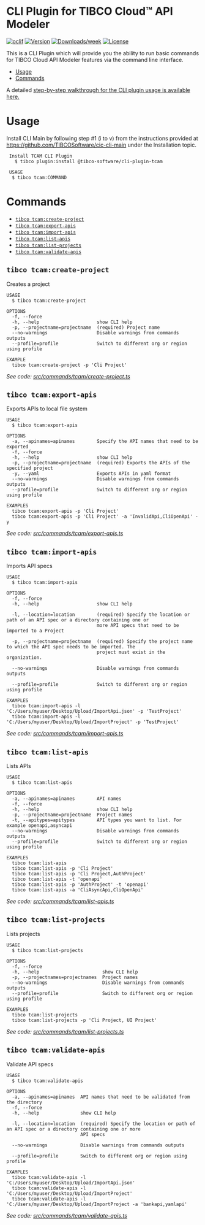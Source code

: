  CLI Plugin for TIBCO Cloud™ API Modeler 
===================



[![oclif](https://img.shields.io/badge/cli-oclif-brightgreen.svg)](https://oclif.io)
[![Version](https://img.shields.io/npm/v/cic-cli-plugin-tcam.svg)](https://npmjs.org/package/cic-cli-plugin-tcam)
[![Downloads/week](https://img.shields.io/npm/dw/cic-cli-plugin-tcam.svg)](https://npmjs.org/package/cic-cli-plugin-tcam)
[![License](https://img.shields.io/npm/l/cic-cli-plugin-tcam.svg)](https://github.com/cic-cli-plugin-tcam/cic-cli-plugin-tcam/blob/master/package.json)

This is a CLI Plugin which will provide you the ability to run basic commands for TIBCO Cloud API Modeler features via the command line interface.

<!-- toc -->
* [Usage](#usage)
* [Commands](#commands)
<!-- tocstop -->

A detailed [step-by-step walkthrough for the CLI plugin usage is available here.](https://www.walkthrough.so/pblc/vkrdRQuzhTig/cli-plugin-for-tibco-cloud-tm-api-modeler?sn=6)

# Usage
Install CLI Main by following step #1 (i to v) from the instructions provided at https://github.com/TIBCOSoftware/cic-cli-main under the Installation topic.
```sh-session
 Install TCAM CLI Plugin
   $ tibco plugin:install @tibco-software/cli-plugin-tcam
 
 USAGE
  $ tibco tcam:COMMAND
```
# Commands
<!-- commands -->
* [`tibco tcam:create-project`](#tibco-tcamcreate-project)
* [`tibco tcam:export-apis`](#tibco-tcamexport-apis)
* [`tibco tcam:import-apis`](#tibco-tcamimport-apis)
* [`tibco tcam:list-apis`](#tibco-tcamlist-apis)
* [`tibco tcam:list-projects`](#tibco-tcamlist-projects)
* [`tibco tcam:validate-apis`](#tibco-tcamvalidate-apis)

## `tibco tcam:create-project`

Creates a project

```
USAGE
  $ tibco tcam:create-project

OPTIONS
  -f, --force
  -h, --help                     show CLI help
  -p, --projectname=projectname  (required) Project name
  --no-warnings                  Disable warnings from commands outputs
  --profile=profile              Switch to different org or region using profile

EXAMPLE
  tibco tcam:create-project -p 'Cli Project'
```

_See code: [src/commands/tcam/create-project.ts](https://github.com/cic-cli-plugin-tcam/cic-cli-plugin-tcam/blob/v0.0.0/src/commands/tcam/create-project.ts)_

## `tibco tcam:export-apis`

Exports APIs to local file system

```
USAGE
  $ tibco tcam:export-apis

OPTIONS
  -a, --apinames=apinames        Specify the API names that need to be exported
  -f, --force
  -h, --help                     show CLI help
  -p, --projectname=projectname  (required) Exports the APIs of the specified project
  -y, --yaml                     Exports APIs in yaml format
  --no-warnings                  Disable warnings from commands outputs
  --profile=profile              Switch to different org or region using profile

EXAMPLES
  tibco tcam:export-apis -p 'Cli Project'
  tibco tcam:export-apis -p 'Cli Project' -a 'InvalidApi,CliOpenApi' -y
```

_See code: [src/commands/tcam/export-apis.ts](https://github.com/cic-cli-plugin-tcam/cic-cli-plugin-tcam/blob/v0.0.0/src/commands/tcam/export-apis.ts)_

## `tibco tcam:import-apis`

Imports API specs

```
USAGE
  $ tibco tcam:import-apis

OPTIONS
  -f, --force
  -h, --help                     show CLI help

  -l, --location=location        (required) Specify the location or path of an API spec or a directory containing one or
                                 more API specs that need to be imported to a Project

  -p, --projectname=projectname  (required) Specify the project name to which the API spec needs to be imported. The
                                 project must exist in the organization.

  --no-warnings                  Disable warnings from commands outputs

  --profile=profile              Switch to different org or region using profile

EXAMPLES
  tibco tcam:import-apis -l 'C:/Users/myuser/Desktop/Upload/ImportApi.json' -p 'TestProject'
  tibco tcam:import-apis -l 'C:/Users/myuser/Desktop/Upload/ImportProject' -p 'TestProject'
```

_See code: [src/commands/tcam/import-apis.ts](https://github.com/cic-cli-plugin-tcam/cic-cli-plugin-tcam/blob/v0.0.0/src/commands/tcam/import-apis.ts)_

## `tibco tcam:list-apis`

Lists APIs

```
USAGE
  $ tibco tcam:list-apis

OPTIONS
  -a, --apinames=apinames        API names
  -f, --force
  -h, --help                     show CLI help
  -p, --projectname=projectname  Project names
  -t, --apitypes=apitypes        API types you want to list. For example openapi,asyncapi
  --no-warnings                  Disable warnings from commands outputs
  --profile=profile              Switch to different org or region using profile

EXAMPLES
  tibco tcam:list-apis
  tibco tcam:list-apis -p 'Cli Project'
  tibco tcam:list-apis -p 'Cli Project,AuthProject'
  tibco tcam:list-apis -t 'openapi'
  tibco tcam:list-apis -p 'AuthProject' -t 'openapi'
  tibco tcam:list-apis -a 'CliAsyncApi,CliOpenApi'
```

_See code: [src/commands/tcam/list-apis.ts](https://github.com/cic-cli-plugin-tcam/cic-cli-plugin-tcam/blob/v0.0.0/src/commands/tcam/list-apis.ts)_

## `tibco tcam:list-projects`

Lists projects

```
USAGE
  $ tibco tcam:list-projects

OPTIONS
  -f, --force
  -h, --help                       show CLI help
  -p, --projectnames=projectnames  Project names
  --no-warnings                    Disable warnings from commands outputs
  --profile=profile                Switch to different org or region using profile

EXAMPLES
  tibco tcam:list-projects
  tibco tcam:list-projects -p 'Cli Project, UI Project'
```

_See code: [src/commands/tcam/list-projects.ts](https://github.com/cic-cli-plugin-tcam/cic-cli-plugin-tcam/blob/v0.0.0/src/commands/tcam/list-projects.ts)_

## `tibco tcam:validate-apis`

Validate API specs

```
USAGE
  $ tibco tcam:validate-apis

OPTIONS
  -a, --apinames=apinames  API names that need to be validated from the directory
  -f, --force
  -h, --help               show CLI help

  -l, --location=location  (required) Specify the location or path of an API spec or a directory containing one or more
                           API specs

  --no-warnings            Disable warnings from commands outputs

  --profile=profile        Switch to different org or region using profile

EXAMPLES
  tibco tcam:validate-apis -l 'C:/Users/myuser/Desktop/Upload/ImportApi.json'
  tibco tcam:validate-apis -l 'C:/Users/myuser/Desktop/Upload/ImportProject'
  tibco tcam:validate-apis -l 'C:/Users/myuser/Desktop/Upload/ImportProject -a 'bankapi,yamlapi'
```

_See code: [src/commands/tcam/validate-apis.ts](https://github.com/cic-cli-plugin-tcam/cic-cli-plugin-tcam/blob/v0.0.0/src/commands/tcam/validate-apis.ts)_
<!-- commandsstop -->
